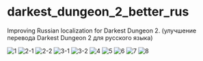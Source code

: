 # darkest_dungeon_2_better_rus
Improving Russian localization for Darkest Dungeon 2.
(улучшение перевода Darkest Dungeon 2 для русского языка)

![1](https://user-images.githubusercontent.com/109465945/229361656-9e3fb4fe-325e-4256-b7a0-058873c01777.jpg)
![2-1](https://user-images.githubusercontent.com/109465945/229361663-3693a5de-7b73-4f3c-aee4-48db7403c650.jpg)
![2-2](https://user-images.githubusercontent.com/109465945/229361668-a4ff1380-14b3-4efe-9428-b4798d7f47f6.jpg)
![3-1](https://user-images.githubusercontent.com/109465945/229361670-34a8f994-2d09-49a6-9eb1-34eec52d1a45.jpg)
![3-2](https://user-images.githubusercontent.com/109465945/229361673-dc21c480-268d-4ad4-b500-06e1898f15ad.jpg)
![4](https://user-images.githubusercontent.com/109465945/229361677-583e3162-dff1-42fb-8f42-3776f11e98d3.jpg)
![5](https://user-images.githubusercontent.com/109465945/229361681-f89b2564-b67c-41fd-9e3a-15858c23d964.jpg)
![6](https://user-images.githubusercontent.com/109465945/229361682-86538ed0-3e55-466a-8b89-2cda726d516f.jpg)
![7](https://user-images.githubusercontent.com/109465945/229361686-c43dcc39-6b9e-40bd-98d2-5658aa2e8008.jpg)
![8](https://user-images.githubusercontent.com/109465945/229361690-725dbaef-cc7d-4b79-8a6b-32c89e8e67d6.jpg)

